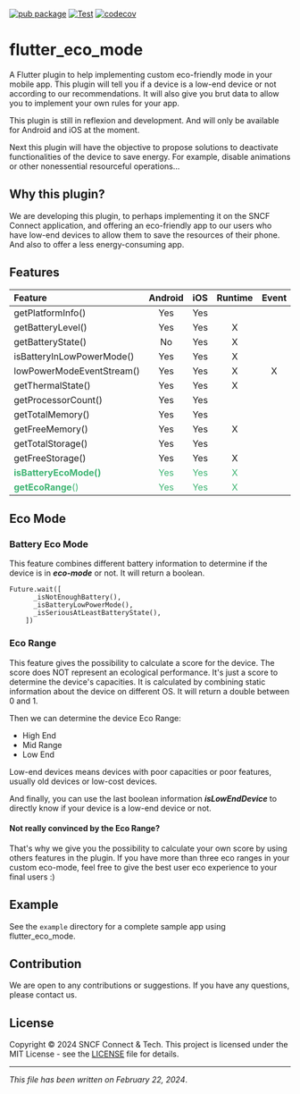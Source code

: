 [![pub package](https://img.shields.io/pub/v/flutter_eco_mode.svg)](https://pub.dev/packages/flutter_eco_mode)
[![Test](https://github.com/sncf-connect-tech/flutter_eco_mode/actions/workflows/test.yaml/badge.svg)](https://github.com/sncf-connect-tech/flutter_eco_mode/actions/workflows/test.yaml)
[![codecov](https://codecov.io/gh/sncf-connect-tech/flutter_eco_mode/graph/badge.svg?token=6O1cg0mQ2P)](https://codecov.io/gh/sncf-connect-tech/flutter_eco_mode)

# flutter_eco_mode

A Flutter plugin to help implementing custom eco-friendly mode in your mobile app. This plugin will tell you if a device
is a low-end device or not according to our recommendations. 
It will also give you brut data to allow you to implement
your own rules for your app.

This plugin is still in reflexion and development. And will only be available for Android and iOS at the moment.

Next this plugin will have the objective to propose solutions to deactivate functionalities of the device to
save energy. For example, disable animations or other nonessential resourceful operations...

## Why this plugin?

We are developing this plugin, to perhaps implementing it on the SNCF Connect application, and offering an
eco-friendly app to our users who have low-end devices to allow them to save the resources of their phone. And
also to offer a less energy-consuming app.

## Features

| Feature                                                                                      |                 Android                 |                   iOS                   |                Runtime                | Event |
|:---------------------------------------------------------------------------------------------|:---------------------------------------:|:---------------------------------------:|:-------------------------------------:|:-----:|
| getPlatformInfo()                                                                            |                   Yes                   |                   Yes                   |                                       |       |
| getBatteryLevel()                                                                            |                   Yes                   |                   Yes                   |                   X                   |       |
| getBatteryState()                                                                            |                   No                    |                   Yes                   |                   X                   |       |
| isBatteryInLowPowerMode()                                                                    |                   Yes                   |                   Yes                   |                   X                   |       |
| lowPowerModeEventStream()                                                                    |                   Yes                   |                   Yes                   |                   X                   |   X   |
| getThermalState()                                                                            |                   Yes                   |                   Yes                   |                   X                   |       |
| getProcessorCount()                                                                          |                   Yes                   |                   Yes                   |                                       |       |
| getTotalMemory()                                                                             |                   Yes                   |                   Yes                   |                                       |       |
| getFreeMemory()                                                                              |                   Yes                   |                   Yes                   |                   X                   |       |
| getTotalStorage()                                                                            |                   Yes                   |                   Yes                   |                                       |       |
| getFreeStorage()                                                                             |                   Yes                   |                   Yes                   |                   X                   |       |
| <span style="color: #3CB371">**isBatteryEcoMode()**</span>                                   | <span style="color: #3CB371">Yes</span> | <span style="color: #3CB371">Yes</span> | <span style="color: #3CB371">X</span> |       |
| <span style="color: #3CB371">**getEcoRange**()</span>                                        | <span style="color: #3CB371">Yes</span> | <span style="color: #3CB371">Yes</span> | <span style="color: #3CB371">X</span> |       |


## Eco Mode
### Battery Eco Mode

This feature combines different battery information to determine if the device is in **_eco-mode_** or not. 
It will return a boolean.

```
Future.wait([
      _isNotEnoughBattery(),
      _isBatteryLowPowerMode(),
      _isSeriousAtLeastBatteryState(),
    ])
``` 
### Eco Range
This feature gives the possibility to calculate a score for the device.
The score does NOT represent an ecological performance. 
It's just a score to determine the device's capacities.
It is calculated by combining static information about the device on different OS.
It will return a double between 0 and 1.

Then we can determine the device Eco Range:
- High End
- Mid Range
- Low End

Low-end devices means devices with poor capacities or poor features, usually old devices or low-cost devices.

And finally, you can use the last boolean information **_isLowEndDevice_** to directly know if your device is a low-end device or not.

#### Not really convinced by the Eco Range?

That's why we give you the possibility to calculate your own score by using others features in the plugin.
If you have more than three eco ranges in your custom eco-mode, 
feel free to give the best user eco experience to your final users :)

## Example

See the `example` directory for a complete sample app using flutter_eco_mode.


## Contribution

We are open to any contributions or suggestions. If you have any questions, please contact us.

## License

Copyright © 2024 SNCF Connect & Tech.
This project is licensed under the MIT License - see the [LICENSE](LICENSE) file for details.

***

_This file has been written on February 22, 2024_.
